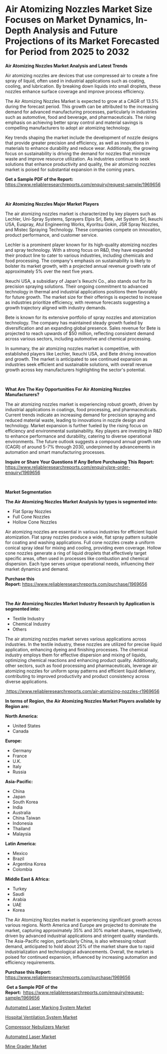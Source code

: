 <p><h1>Air Atomizing Nozzles Market Size Focuses on Market Dynamics, In-Depth Analysis and Future Projections of its Market Forecasted for Period from 2025 to 2032</h1></p><p><strong>Air Atomizing Nozzles Market Analysis and Latest Trends</strong></p>
<p><p>Air atomizing nozzles are devices that use compressed air to create a fine spray of liquid, often used in industrial applications such as coating, cooling, and lubrication. By breaking down liquids into small droplets, these nozzles enhance surface coverage and improve process efficiency. </p><p>The Air Atomizing Nozzles Market is expected to grow at a CAGR of 13.5% during the forecast period. This growth can be attributed to the increasing demand for advanced manufacturing processes, particularly in industries such as automotive, food and beverage, and pharmaceuticals. The rising emphasis on achieving better spray control and material savings is compelling manufacturers to adopt air atomizing technology. </p><p>Key trends shaping the market include the development of nozzle designs that provide greater precision and efficiency, as well as innovations in materials to enhance durability and reduce wear. Additionally, the growing focus on sustainability is driving the demand for nozzles that minimize waste and improve resource utilization. As industries continue to seek solutions that enhance productivity and quality, the air atomizing nozzles market is poised for substantial expansion in the coming years.</p></p>
<p><strong>Get a Sample PDF of the Report:&nbsp;</strong> <a href="https://www.reliableresearchreports.com/enquiry/request-sample/1969656?utm_campaign=13&utm_medium=2&utm_source=Github&utm_content=ia&utm_term=20022025&utm_id=air-atomizing-nozzles">https://www.reliableresearchreports.com/enquiry/request-sample/1969656</a></p>
<p>&nbsp;</p>
<p><strong>Air Atomizing Nozzles Major Market Players</strong></p>
<p><p>The air atomizing nozzles market is characterized by key players such as Lechler, Uni-Spray Systems, Sprayers Elpis Srl, Bete, Jet System Srl, Ikeuchi USA, Euspray, Atul Engineering Works, Kyoritsu Gokin, JSR Spray Nozzles, and Mistec Spraying Technology. These companies compete on innovation, product performance, and customer service.</p><p>Lechler is a prominent player known for its high-quality atomizing nozzles and spray technology. With a strong focus on R&D, they have expanded their product line to cater to various industries, including chemicals and food processing. The company's emphasis on sustainability is likely to bolster its market growth, with a projected annual revenue growth rate of approximately 5% over the next five years.</p><p>Ikeuchi USA, a subsidiary of Japan's Ikeuchi Co., also stands out for its precision spraying solutions. Their ongoing commitment to advanced technology in thermal and industrial applications positions them favorably for future growth. The market size for their offerings is expected to increase as industries prioritize efficiency, with revenue forecasts suggesting a growth trajectory aligned with industry demands.</p><p>Bete is known for its extensive portfolio of spray nozzles and atomization technology. The company has maintained steady growth fueled by diversification and an expanding global presence. Sales revenue for Bete is projected to reach upwards of $50 million, reflecting consistent demand across various sectors, including automotive and chemical processing.</p><p>In summary, the air atomizing nozzles market is competitive, with established players like Lechler, Ikeuchi USA, and Bete driving innovation and growth. The market is anticipated to see continued expansion as industries seek efficient and sustainable solutions, with overall revenue growth across key manufacturers highlighting the sector's potential.</p></p>
<p>&nbsp;</p>
<p><strong>What Are The Key Opportunities For Air Atomizing Nozzles Manufacturers?</strong></p>
<p><p>The air atomizing nozzles market is experiencing robust growth, driven by industrial applications in coatings, food processing, and pharmaceuticals. Current trends indicate an increasing demand for precision spraying and reduced material waste, leading to innovations in nozzle design and technology. Market expansion is further fueled by the rising focus on efficiency and environmental sustainability. Key players are investing in R&D to enhance performance and durability, catering to diverse operational environments. The future outlook suggests a compound annual growth rate (CAGR) of around 5-7% through 2030, underpinned by advancements in automation and smart manufacturing processes.</p></p>
<p><strong>Inquire or Share Your Questions If Any Before Purchasing This Report:</strong> <a href="https://www.reliableresearchreports.com/enquiry/pre-order-enquiry/1969656?utm_campaign=13&utm_medium=2&utm_source=Github&utm_content=ia&utm_term=20022025&utm_id=air-atomizing-nozzles">https://www.reliableresearchreports.com/enquiry/pre-order-enquiry/1969656</a></p>
<p>&nbsp;</p>
<p><strong>Market Segmentation</strong></p>
<p><strong>The Air Atomizing Nozzles Market Analysis by types is segmented into:</strong></p>
<p><ul><li>Flat Spray Nozzles</li><li>Full Cone Nozzles</li><li>Hollow Cone Nozzles</li></ul></p>
<p><p>Air atomizing nozzles are essential in various industries for efficient liquid atomization. Flat spray nozzles produce a wide, flat spray pattern suitable for coating and washing applications. Full cone nozzles create a uniform conical spray ideal for mixing and cooling, providing even coverage. Hollow cone nozzles generate a ring of liquid droplets that effectively target specific areas, often used in processes like combustion and chemical dispersion. Each type serves unique operational needs, influencing their market dynamics and demand.</p></p>
<p><strong>Purchase this Report:&nbsp;</strong><a href="https://www.reliableresearchreports.com/purchase/1969656?utm_campaign=13&utm_medium=2&utm_source=Github&utm_content=ia&utm_term=20022025&utm_id=air-atomizing-nozzles">https://www.reliableresearchreports.com/purchase/1969656</a></p>
<p>&nbsp;</p>
<p><strong>The Air Atomizing Nozzles Market Industry Research by Application is segmented into:</strong></p>
<p><ul><li>Textile Industry</li><li>Chemical Industry</li><li>Others</li></ul></p>
<p><p>The air atomizing nozzles market serves various applications across industries. In the textile industry, these nozzles are utilized for precise liquid application, enhancing dyeing and finishing processes. The chemical industry employs them for effective dispersion and mixing of liquids, optimizing chemical reactions and enhancing product quality. Additionally, other sectors, such as food processing and pharmaceuticals, leverage air atomizing nozzles for uniform spray patterns and efficient liquid delivery, contributing to improved productivity and product consistency across diverse applications.</p></p>
<p><a href="https://www.reliableresearchreports.com/air-atomizing-nozzles-r1969656?utm_campaign=13&utm_medium=2&utm_source=Github&utm_content=ia&utm_term=20022025&utm_id=air-atomizing-nozzles">&nbsp;https://www.reliableresearchreports.com/air-atomizing-nozzles-r1969656</a></p>
<p><strong>In terms of Region, the Air Atomizing Nozzles Market Players available by Region are:</strong></p>
<p>
    <p> <strong> North America: </strong>
        <ul>
            <li>United States</li>
            <li>Canada</li>
        </ul>
        </p> 
    <p> <strong> Europe: </strong>
        <ul>
            <li>Germany</li>
            <li>France</li>
            <li>U.K.</li>
            <li>Italy</li>
            <li>Russia</li>
        </ul>
        </p> 
    <p> <strong> Asia-Pacific: </strong>
        <ul>
            <li>China</li>
            <li>Japan</li>
            <li>South Korea</li>
            <li>India</li>
            <li>Australia</li>
            <li>China Taiwan</li>
            <li>Indonesia</li>
            <li>Thailand</li>
            <li>Malaysia</li>
        </ul>
        </p> 
    <p> <strong> Latin America: </strong>
        <ul>
            <li>Mexico</li>
            <li>Brazil</li>
            <li>Argentina Korea</li>
            <li>Colombia</li>
        </ul>
        </p> 
    <p> <strong> Middle East & Africa: </strong>
        <ul>
            <li>Turkey</li>
            <li>Saudi</li>
            <li>Arabia</li>
            <li>UAE</li>
            <li>Korea</li>
        </ul>
    </p>
    </p>
<p><p>The Air Atomizing Nozzles market is experiencing significant growth across various regions. North America and Europe are projected to dominate the market, capturing approximately 35% and 30% market shares, respectively, driven by advanced industrial applications and stringent quality standards. The Asia-Pacific region, particularly China, is also witnessing robust demand, anticipated to hold about 25% of the market share due to rapid industrialization and technological advancements. Overall, the market is poised for continued expansion, influenced by increasing automation and efficiency requirements.</p></p>
<p><strong>Purchase this Report: </strong><a href="https://www.reliableresearchreports.com/purchase/1969656?utm_campaign=13&utm_medium=2&utm_source=Github&utm_content=ia&utm_term=20022025&utm_id=air-atomizing-nozzles">https://www.reliableresearchreports.com/purchase/1969656</a></p>
<p>&nbsp;<strong>Get a Sample PDF of the Report:&nbsp;&nbsp;</strong><a href="https://www.reliableresearchreports.com/enquiry/request-sample/1969656?utm_campaign=13&utm_medium=2&utm_source=Github&utm_content=ia&utm_term=20022025&utm_id=air-atomizing-nozzles">https://www.reliableresearchreports.com/enquiry/request-sample/1969656</a></p>
<p><strong></strong></p>
<p><p><a href="https://github.com/abantolemox08/Market-Research-Report-List-1/blob/main/automated-laser-marking-system-market.md?utm_campaign=13&utm_medium=2&utm_source=Github&utm_content=ia&utm_term=20022025&utm_id=air-atomizing-nozzles">Automated Laser Marking System Market</a></p><p><a href="https://github.com/ahmalaloanne/Market-Research-Report-List-1/blob/main/hospital-ventilation-system-market.md?utm_campaign=13&utm_medium=2&utm_source=Github&utm_content=ia&utm_term=20022025&utm_id=air-atomizing-nozzles">Hospital Ventilation System Market</a></p><p><a href="https://github.com/njockebogris/Market-Research-Report-List-1/blob/main/compressor-nebulizers-market.md?utm_campaign=13&utm_medium=2&utm_source=Github&utm_content=ia&utm_term=20022025&utm_id=air-atomizing-nozzles">Compressor Nebulizers Market</a></p><p><a href="https://github.com/peddicehle/Market-Research-Report-List-1/blob/main/automated-laser-market.md?utm_campaign=13&utm_medium=2&utm_source=Github&utm_content=ia&utm_term=20022025&utm_id=air-atomizing-nozzles">Automated Laser Market</a></p><p><a href="https://github.com/popupioo/Market-Research-Report-List-1/blob/main/mine-grader-market.md?utm_campaign=13&utm_medium=2&utm_source=Github&utm_content=ia&utm_term=20022025&utm_id=air-atomizing-nozzles">Mine Grader Market</a></p></p>